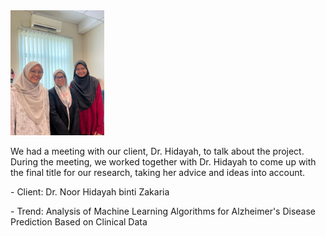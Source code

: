 
<img src="https://github.com/NiesHW/SECB3203_P4B/blob/4c7e0814f646a043435b0bed21921a9583f34ee7/Group_Project/Group_9/Progress/picwithclient.jpeg" width="150">
</p>
<p>We had a meeting with our client, Dr. Hidayah, to talk about the project. During the meeting, we worked together with Dr. Hidayah to come up with the final title for our research, taking her advice and ideas into account.</p><p>
- Client: Dr. Noor Hidayah binti Zakaria</p> <p>
- Trend: Analysis of Machine Learning Algorithms for Alzheimer's Disease Prediction Based on Clinical Data
</p>



